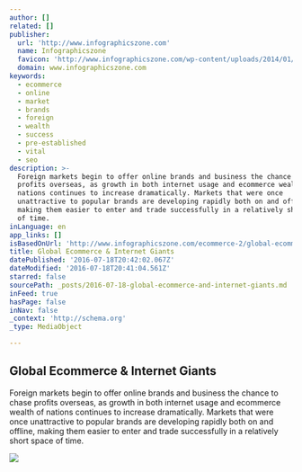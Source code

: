 ```yaml
---
author: []
related: []
publisher:
  url: 'http://www.infographicszone.com'
  name: Infographicszone
  favicon: 'http://www.infographicszone.com/wp-content/uploads/2014/01/Favicon.jpg'
  domain: www.infographicszone.com
keywords:
  - ecommerce
  - online
  - market
  - brands
  - foreign
  - wealth
  - success
  - pre-established
  - vital
  - seo
description: >-
  Foreign markets begin to offer online brands and business the chance to chase
  profits overseas, as growth in both internet usage and ecommerce wealth of
  nations continues to increase dramatically. Markets that were once
  unattractive to popular brands are developing rapidly both on and offline,
  making them easier to enter and trade successfully in a relatively short space
  of time.
inLanguage: en
app_links: []
isBasedOnUrl: 'http://www.infographicszone.com/ecommerce-2/global-ecommerce-internet-giants#'
title: Global Ecommerce & Internet Giants
datePublished: '2016-07-18T20:42:02.067Z'
dateModified: '2016-07-18T20:41:04.561Z'
starred: false
sourcePath: _posts/2016-07-18-global-ecommerce-and-internet-giants.md
inFeed: true
hasPage: false
inNav: false
_context: 'http://schema.org'
_type: MediaObject

---
```

<article style=""><h1>Global Ecommerce &amp; Internet Giants</h1><p>Foreign markets begin to offer online brands and business the chance to chase profits overseas, as growth in both internet usage and ecommerce wealth of nations continues to increase dramatically. Markets that were once unattractive to popular brands are developing rapidly both on and offline, making them easier to enter and trade successfully in a relatively short space of time.</p><img src="http://www.infographicszone.com/wp-content/uploads/2013/09/global-ecommerce.jpg" /></article>